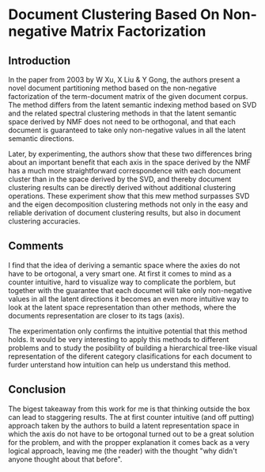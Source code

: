 # Document Clustering Based On Non-negative Matrix Factorization

## Introduction

In the paper from 2003 by W Xu, X Liu & Y Gong, the authors present a novel document partitioning method based on the non-negative factorization
of the term-document matrix of the given document corpus. The method differs from the latent semantic indexing method based on SVD and the related spectral clustering methods in that the latent semantic space derived by NMF does not need to be orthogonal, and that each document is guaranteed to take only non-negative values in all the latent semantic directions.

Later, by experimenting, the authors show that these two differences bring about an important benefit that each axis in the space derived by the NMF has a much more straightforward correspondence with each document cluster than in the space derived by the SVD, and thereby document clustering results can be directly derived without additional clustering operations. These experiment show that this mew method surpasses SVD and the eigen decomposition clustering methods not only in the easy and reliable derivation of document clustering results, but also in document clustering accuracies.

## Comments

I find that the idea of deriving a semantic space where the axies do not have to be ortogonal, a very smart one. At first it comes to mind as a counter intuitive, hard to visualize way to complicate the porblem, but together with the guarantee that each documet will take only non-negative values in all the latent directions it becomes an even more intuitive way to look at the latent space representation than other methods, where the documents representation are closer to its tags (axis).

The experimentation only confirms the intuitive potential that this method holds. It would be very interesting to apply this methods to different problems and to study the posibility of building a hierarchical tree-like visual representation of the diferent category clasifications for each document to furder unterstand how intuition can help us understand this method.

## Conclusion

The bigest takeaway from this work for me is that thinking outside the box can lead to staggering results. The at first counter intuitive (and off putting) approach taken by the authors to build a latent representation space in which the axis do not have to be ortogonal turned out to be a great solution for the problem, and with the propper explanation it comes back as a very logical approach, leaving me (the reader) with the thought "why didn't anyone thought about that before".

